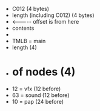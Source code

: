 * C012 (4 bytes)
* length (including C012) (4 bytes)
* <----- offset is from here
* contents
* 
* TMLB = main
*  length (4)
*  # of nodes (4)
* 12 = vfx (12 before)
* 63 = sound (12 before)
* 10 = pap (24 before)